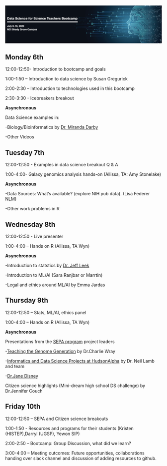 ![AwesomeLogo](images/logo.png)


## Monday 6th


12:00-12:50- Introduction to bootcamp and goals 

1:00-1:50 – Introduction to data science by Susan Gregurick

2:00-2:30 – Introduction to technologies used in this bootcamp

2:30-3:30 - Icebreakers breakout


**Asynchronous**

Data Science examples in:

-Biology/Bioinformatics by [Dr. Miranda Darby](https://www.hood.edu/academics/faculty/miranda-darby)

-Other Videos


## Tuesday 7th

12:00-12:50 - Examples in data science breakout Q & A

1:00-4:00- Galaxy genomics analysis hands-on (Allissa, TA: Amy Stonelake)

**Asynchronous**

-Data Sources: What’s available? (explore NIH pub data). (Lisa Federer NLM)

-Other work problems in R


## Wednesday 8th

12:00-12:50 - Live presenter

1:00-4:00 – Hands on R (Allissa, TA Wyn)

**Asynchronous**

-Introduction to statstics by [Dr. Jeff Leek](http://jtleek.com/index.html)

-Introduction to ML/AI (Sara Ranjbar or Marrtin)

-Legal and ethics around ML/AI by Emma Jardas



## Thursday 9th

12:00-12:50 – Stats, ML/AI, ethics panel 

1:00-4:00 – Hands on R (Allissa, TA Wyn)

**Asynchronous**

Presentations from the [SEPA program](https://nihsepa.org/) project leaders 

-[Teaching the Genome Generation](https://youtu.be/ce4nBjAfKKU) by Dr.Charlie Wray

-[Informatics and Data Science Projects at HudsonAlpha](https://youtu.be/yRDknL8YZm4) by Dr. Neil Lamb and team 

-[Dr.Jane Disney]()

Citizen science highlights (Mini-dream high school DS challenge) by Dr.Jennifer Couch



## Friday 10th
12:00-12:50 – SEPA and Citizen science breakouts

1:00-1:50 - Resources and programs for their students (Kristen (HISTEP),Darryl (UGSP), Yewon SIP)

2:00-2:50 – Bootcamp: Group Discussion, what did we learn?

3:00-4:00 – Meeting outcomes: Future opportunities, collaborations handing over slack channel and discussion of adding resources to github.
